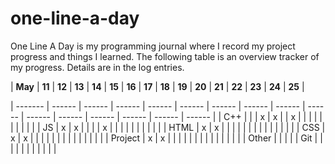 # one-line-a-day

One Line A Day is my programming journal where I record my project progress and things I learned. The following table is an overview tracker of my progress. Details are in the log entries.

| **May** | **11** | **12** | **13** | **14** | **15** | **16** | **17** | **18** | **19** | **20** | **21** | **22** | **23** | **24** | **25** |

| ------- | ------ | ------ | ------ | ------ | ------ | ------ | ------ | ------ | ------ | ------ | ------ | ------ | ------ | ------ | ------ |
| C++     |        |        | x      | x      |        | x      |        |        |        |        |        |        |        |        |        |
| JS      | x      | x      |        |        |        | x      |        |        |        |        |        |        |        |        |        |
| HTML    | x      | x      |        |        |        |        |        |        |        |        |        |        |        |        |        |
| CSS     | x      | x      |        |        |        |        |        |        |        |        |        |        |        |        |        |
| Project | x      | x      |        |        |        |        |        |        |        |        |        |        |        |        |        |
| Other   |        |        |        |        | Git    |        |        |        |        |        |        |        |        |        |        |

